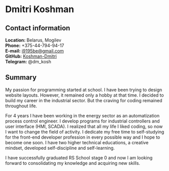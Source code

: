 # Dmitri Koshman

## Contact information

**Location:** Belarus, Mogilev\
**Phone:** +375-44-794-94-17\
**E-mail:** i9195be@gmail.com\
**GitHub:** [Koshman-Dmitri](https://github.com/Koshman-Dmitri "GitHub")\
**Telegram:** @dm_kosh

## Summary

My passion for programming started at school. I have been trying to design website layouts. However, it remained only a hobby at that time. I decided to build my career in the industrial sector. But the craving for coding remained throughout life.<br>

For 4 years I have been working in the energy sector as an automatization process control engineer. I develop programs for industrial controllers and user interface (HMI, SCADA). I realized that all my life I liked coding, so now I want to change the field of activity. I dedicate my free time to self-studying for the front-end developer profession in every possible way and I hope to become one soon. I have two higher technical educations, a creative mindset, developed self-discipline and self-learning.<br>

I have successfully graduated RS School stage 0 and now I am looking forward to consolidating my knowledge and acquiring new skills.